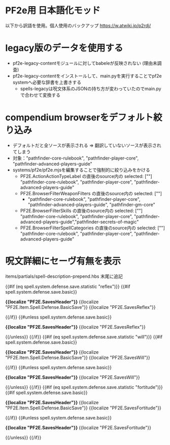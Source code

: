 # PF2e用 日本語化モッド

以下から訳語を使用。個人使用のバックアップ
https://w.atwiki.jp/p2rdj/

# legacy版のデータを使用する
* pf2e-legacy-contentモジュールに対してbabeleが反映されない (理由未調査)
* pf2e-legacy-contentをインストールして、main.pyを実行することでpf2e systemへ必要な辞書を上書きする
  * spells-legacyは呪文体系のJSONの持ち方が変わっていたのでmain.pyで合わせて変換する

# compendium browserをデフォルト絞り込み
* デフォルトだと全ソースが表示される => 翻訳していないソースが表示されてしまう
* 対象："pathfinder-core-rulebook", "pathfinder-player-core", "pathfinder-advanced-players-guide"
* systems/pf2e/pf2e.mjsを編集することで強制的に絞り込みをかける
  * PF2E.ActionActionTypeLabel の直後のsource内の selected: [""]
      "pathfinder-core-rulebook", "pathfinder-player-core", "pathfinder-advanced-players-guide"
  * PF2E.BrowserFilterWeaponFilters の直後のsource内の selected: [""]
    * "pathfinder-core-rulebook", "pathfinder-player-core", "pathfinder-advanced-players-guide", "pathfinder-gm-core"
  * PF2E.BrowserFilterSkills の直後のsource内の selected: [""]
      "pathfinder-core-rulebook", "pathfinder-player-core", "pathfinder-advanced-players-guide","pathfinder-secrets-of-magic"
  * PF2E.BrowserFilterSpellCategories の直後のsource内の selected: [""]
      "pathfinder-core-rulebook", "pathfinder-player-core", "pathfinder-advanced-players-guide"

# 呪文詳細にセーヴ有無を表示
items/partials/spell-description-prepend.hbs 末尾に追記

{{#if (eq spell.system.defense.save.statistic "reflex")}}
{{#if spell.system.defense.save.basic}}
<p><strong>{{localize "PF2E.SavesHeader"}} </strong>
{{localize "PF2E.Item.Spell.Defense.BasicSave"}} {{localize "PF2E.SavesReflex"}}</p>
{{/if}}
{{#unless spell.system.defense.save.basic}}
<p><strong>{{localize "PF2E.SavesHeader"}} </strong>
{{localize "PF2E.SavesReflex"}}</p>
{{/unless}}
{{/if}}
{{#if (eq spell.system.defense.save.statistic "will")}}
{{#if spell.system.defense.save.basic}}
<p><strong>{{localize "PF2E.SavesHeader"}} </strong>
{{localize "PF2E.Item.Spell.Defense.BasicSave"}} {{localize "PF2E.SavesWill"}}</p>
{{/if}}
{{#unless spell.system.defense.save.basic}}
<p><strong>{{localize "PF2E.SavesHeader"}} </strong>
{{localize "PF2E.SavesWill"}}</p>
{{/unless}}
{{/if}}
{{#if (eq spell.system.defense.save.statistic "fortitude")}}
{{#if spell.system.defense.save.basic}}
<p><strong>{{localize "PF2E.SavesHeader"}} </strong>
{{localize "PF2E.Item.Spell.Defense.BasicSave"}} {{localize "PF2E.SavesFortitude"}}</p>
{{/if}}
{{#unless spell.system.defense.save.basic}}
<p><strong>{{localize "PF2E.SavesHeader"}} </strong>
{{localize "PF2E.SavesFortitude"}}</p>
{{/unless}}
{{/if}}
